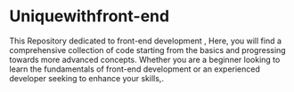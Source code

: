 # Uniquewithfront-end
This Repository dedicated to front-end development , Here,  you will find a comprehensive collection of code starting from the basics and progressing towards more advanced concepts. Whether you are a beginner looking to learn the fundamentals of front-end development or an experienced developer seeking to enhance your skills,.
